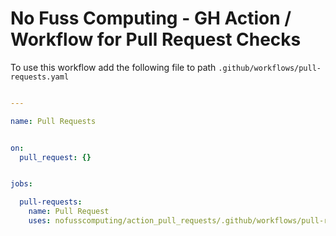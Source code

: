 # No Fuss Computing - GH Action / Workflow for Pull Request Checks

To use this workflow add the following file to path `.github/workflows/pull-requests.yaml`

``` yaml

---

name: Pull Requests


on:
  pull_request: {}


jobs:

  pull-requests:
    name: Pull Request
    uses: nofusscomputing/action_pull_requests/.github/workflows/pull-requests.yaml@development

```
